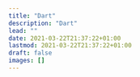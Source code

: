 ```yaml
---
title: "Dart"
description: "Dart"
lead: ""
date: 2021-03-22T21:37:22+01:00
lastmod: 2021-03-22T21:37:22+01:00
draft: false
images: []
---
```

